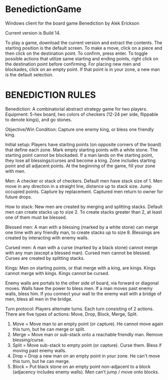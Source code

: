 # BenedictionGame
Windows client for the board game Benediction by Alek Erickson

Current version is Build 14. 

To play a game, download the current version and extract the contents. The starting position is the default screen.
To make a move, click on a piece and then click on the destination point. To confirm, press enter.
To toggle possible actions that utilize same starting and ending points, right click on the destination point before confirming. 
For placing new men and blockades, click on an empty point. If that point is in your zone, a new man is the default selection. 

# BENEDICTION RULES
Benediction: A combinatorial abstract strategy game for two players.
Equipment: 5-hex board, two colors of checkers (12-24 per side, flippable to denote kings), and go stones.

Objective/Win Condition: Capture one enemy king, or bless one friendly king. 

Initial setup: Players have starting points (on opposite corners of the board) that define each zone. Mark empty starting points with a white stone. The starting point cannot be blockaded. If a man lands on the starting point, they lose all blessings/curses and become a king. Zone includes starting point and all adjacent points. At the beginning of the game, fill your zone with men.

Men: A checker or stack of checkers. Default men have stack size of 1. Men move in any direction in a straight line, distance up to stack size. Jump occupied points. Capture by replacement. Captured men return to owner for future drops.

How to stack: New men are created by merging and splitting stacks. Default men can create stacks up to size 2. To create stacks greater than 2, at least one of them must be blessed. 

Blessed men: A man with a blessing (marked by a white stone) can merge one time with any friendly man, to create stacks up to size 8. Blessings are created by interacting with enemy walls. 

Cursed men: A man with a curse (marked by a black stone) cannot merge with any man (except a blessed man). Cursed men cannot be blessed. Curses are created by splitting stacks. 

Kings: Men on starting points, or that merge with a king, are kings. Kings cannot merge with kings. Kings cannot be cursed.

Enemy walls are portals to the other side of board, via forward or diagonal moves. 
Walls have the power to bless men. 
If a man moves past enemy walls, bless him. If you connect your wall to the enemy wall with a bridge of men, bless all men in the bridge.

Turn protocol: Players alternate turns. Each turn consisting of 2 actions. 
There are five types of actions: Move, Drop, Block, Merge, Split.
1. Move = Move man to an empty point (or capture). He cannot move again this turn, but he can merge or split.
2. Merge = Move man or sub-stack onto a reachable friendly man. Remove blessing/curse.
3. Split = Move sub-stack to empty point (or capture). Curse them. Bless if moving past enemy walls.
4. Drop = Drop a new man on an empty point in your zone. He can't move this turn, but he can merge.
5. Block = Put black stone on an empty point non-adjacent to a block (adjacency includes enemy walls). Men can’t jump / move onto blocks. 
